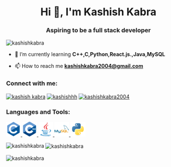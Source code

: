 <h1 align="center">Hi 👋, I'm Kashish Kabra</h1>
<h3 align="center">Aspiring to be a full stack developer</h3>

<p align="left"> <img src="https://komarev.com/ghpvc/?username=kashishkabra&label=Profile%20views&color=0e75b6&style=flat" alt="kashishkabra" /> </p>

- 🌱 I’m currently learning **C++,C,Python,React.js.,Java,MySQL**

- 📫 How to reach me **kashishkabra2004@gmail.com**

<h3 align="left">Connect with me:</h3>
<p align="left">
<a href="https://linkedin.com/in/kashish kabra" target="blank"><img align="center" src="https://raw.githubusercontent.com/rahuldkjain/github-profile-readme-generator/master/src/images/icons/Social/linked-in-alt.svg" alt="kashish kabra" height="30" width="40" /></a>
<a href="https://www.codechef.com/users/kashishhh" target="blank"><img align="center" src="https://cdn.jsdelivr.net/npm/simple-icons@3.1.0/icons/codechef.svg" alt="kashishhh" height="30" width="40" /></a>
<a href="https://www.hackerrank.com/kashishkabra2004" target="blank"><img align="center" src="https://raw.githubusercontent.com/rahuldkjain/github-profile-readme-generator/master/src/images/icons/Social/hackerrank.svg" alt="kashishkabra2004" height="30" width="40" /></a>
</p>

<h3 align="left">Languages and Tools:</h3>
<p align="left"> <a href="https://www.cprogramming.com/" target="_blank" rel="noreferrer"> <img src="https://raw.githubusercontent.com/devicons/devicon/master/icons/c/c-original.svg" alt="c" width="40" height="40"/> </a> <a href="https://www.w3schools.com/cpp/" target="_blank" rel="noreferrer"> <img src="https://raw.githubusercontent.com/devicons/devicon/master/icons/cplusplus/cplusplus-original.svg" alt="cplusplus" width="40" height="40"/> </a> <a href="https://www.java.com" target="_blank" rel="noreferrer"> <img src="https://raw.githubusercontent.com/devicons/devicon/master/icons/java/java-original.svg" alt="java" width="40" height="40"/> </a> <a href="https://www.mysql.com/" target="_blank" rel="noreferrer"> <img src="https://raw.githubusercontent.com/devicons/devicon/master/icons/mysql/mysql-original-wordmark.svg" alt="mysql" width="40" height="40"/> </a> <a href="https://www.python.org" target="_blank" rel="noreferrer"> <img src="https://raw.githubusercontent.com/devicons/devicon/master/icons/python/python-original.svg" alt="python" width="40" height="40"/> </a> </p>

<p><img align="left" src="https://github-readme-stats.vercel.app/api/top-langs?username=kashishkabra&show_icons=true&locale=en&layout=compact" alt="kashishkabra" /></p>

<p>&nbsp;<img align="center" src="https://github-readme-stats.vercel.app/api?username=kashishkabra&show_icons=true&locale=en" alt="kashishkabra" /></p>

<p><img align="center" src="https://github-readme-streak-stats.herokuapp.com/?user=kashishkabra&" alt="kashishkabra" /></p>
